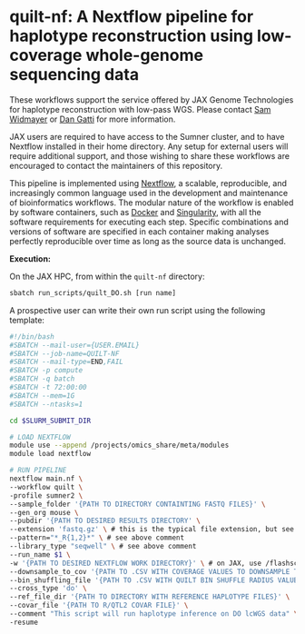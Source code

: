 # quilt-nf: A Nextflow pipeline for haplotype reconstruction using low-coverage whole-genome sequencing data

These workflows support the service offered by JAX Genome Technologies for haplotype reconstruction with low-pass WGS. Please contact [Sam Widmayer](samuel.widmayer@jax.org) or [Dan Gatti](dan.gatti@jax.org) for more information.

JAX users are required to have access to the Sumner cluster, and to have Nextflow installed in their home directory. Any setup for external users will require additional support, and those wishing to share these workflows are encouraged to contact the maintainers of this repository.

This pipeline is implemented using [Nextflow](https://www.nextflow.io/), a scalable, reproducible, and increasingly common language used in the development and maintenance of bioinformatics workflows. The modular nature of the workflow is enabled by software containers, such as [Docker](https://www.docker.com/) and [Singularity](https://sylabs.io/singularity), with all the software requirements for executing each step. Specific combinations and versions of software are specified in each container making analyses perfectly reproducible over time as long as the source data is unchanged.

**Execution:**

On the JAX HPC, from within the `quilt-nf` directory:

``` bash
sbatch run_scripts/quilt_DO.sh [run name]
```
A prospective user can write their own run script using the following template:

``` bash
#!/bin/bash
#SBATCH --mail-user={USER.EMAIL}
#SBATCH --job-name=QUILT-NF
#SBATCH --mail-type=END,FAIL
#SBATCH -p compute
#SBATCH -q batch
#SBATCH -t 72:00:00
#SBATCH --mem=1G
#SBATCH --ntasks=1

cd $SLURM_SUBMIT_DIR

# LOAD NEXTFLOW
module use --append /projects/omics_share/meta/modules
module load nextflow

# RUN PIPELINE
nextflow main.nf \
--workflow quilt \
-profile sumner2 \
--sample_folder '{PATH TO DIRECTORY CONTAINTING FASTQ FILES}' \
--gen_org mouse \
--pubdir '{PATH TO DESIRED RESULTS DIRECTORY' \
--extension 'fastq.gz' \ # this is the typical file extension, but see run_scripts/quilt_DO_ddRADseq.sh for alternative example
--pattern="*_R{1,2}*" \ # see above comment
--library_type "seqwell" \ # see above comment
--run_name $1 \
-w '{PATH TO DESIRED NEXTFLOW WORK DIRECTORY}' \ # on JAX, use /flashscratch/{USER} or /flashscratch/{OTHER}
--downsample_to_cov '{PATH TO .CSV WITH COVERAGE VALUES TO DOWNSAMPLE TO}' \
--bin_shuffling_file '{PATH TO .CSV WITH QUILT BIN SHUFFLE RADIUS VALUES}' \
--cross_type 'do' \
--ref_file_dir '{PATH TO DIRECTORY WITH REFERENCE HAPLOTYPE FILES}' \
--covar_file '{PATH TO R/QTL2 COVAR FILE}' \
--comment "This script will run haplotype inference on DO lcWGS data" \
-resume
```

